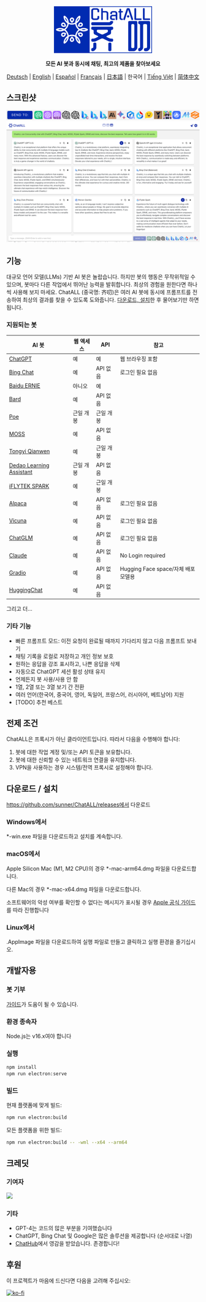 ﻿<div align="center">
  <img src="src/assets/logo-cover.png" width=256></img>
  <p><strong>모든 AI 봇과 동시에 채팅, 최고의 제품을 찾아보세요</strong></p>

[Deutsch](README_DE-DE.md) | [English](README.md) | [Español](README_ES-ES.md) | [Français](README_FR-FR.md) | [日本語](README_JA-JP.md) | 한국어 | [Tiếng Việt](README_VI-VN.md) | [简体中文](README_ZH-CN.md)

</div>

## 스크린샷

![Screenshot](screenshots/screenshot-2.png?raw=true)
![Screenshot](screenshots/screenshot-1.png?raw=true)

## 기능

대규모 언어 모델(LLMs) 기반 AI 봇은 놀랍습니다. 하지만 봇의 행동은 무작위적일 수 있으며, 봇마다 다른 작업에서 뛰어난 능력을 발휘합니다. 최상의 경험을 원한다면 하나씩 사용해 보지 마세요. ChatALL (중국명: 齐叨)은 여러 AI 봇에 동시에 프롬프트를 전송하여 최상의 결과를 찾을 수 있도록 도와줍니다. [다운로드, 설치](https://github.com/sunner/ChatALL/releases)한 후 물어보기만 하면 됩니다.

### 지원되는 봇

| AI 봇                                                        | 웹 액세스 | API       | 참고                                |
| ------------------------------------------------------------ | --------- | --------- | ----------------------------------- |
| [ChatGPT](https://chat.openai.com)                           | 예        | 예        | 웹 브라우징 포함                    |
| [Bing Chat](https://www.bing.com/new)                        | 예        | API 없음  | 로그인 필요 없음                    |
| [Baidu ERNIE](https://yiyan.baidu.com/)                      | 아니오    | 예        |                                     |
| [Bard](https://bard.google.com/)                             | 예        | API 없음  |                                     |
| [Poe](https://poe.com/)                                      | 근일 개봉 | 근일 개봉 |                                     |
| [MOSS](https://moss.fastnlp.top/)                            | 예        | API 없음  |                                     |
| [Tongyi Qianwen](http://tongyi.aliyun.com/)                  | 예        | 근일 개봉 |                                     |
| [Dedao Learning Assistant](https://ai.dedao.cn/)             | 근일 개봉 | API 없음  |                                     |
| [iFLYTEK SPARK](http://xinghuo.xfyun.cn/)                    | 예        | 근일 개봉 |                                     |
| [Alpaca](https://crfm.stanford.edu/2023/03/13/alpaca.html)   | 예        | API 없음  | 로그인 필요 없음                    |
| [Vicuna](https://lmsys.org/blog/2023-03-30-vicuna/)          | 예        | API 없음  | 로그인 필요 없음                    |
| [ChatGLM](https://chatglm.cn/blog)                           | 예        | API 없음  | 로그인 필요 없음                    |
| [Claude](https://www.anthropic.com/index/introducing-claude) | 예        | API 없음  | No Login required                   |
| [Gradio](https://gradio.app/)                                | 예        | API 없음  | Hugging Face space/자체 배포 모델용 |
| [HuggingChat](https://huggingface.co/chat/)                  | 예        | API 없음  |                                     |

그리고 더...

### 기타 기능

- 빠른 프롬프트 모드: 이전 요청이 완료될 때까지 기다리지 않고 다음 프롬프트 보내기
- 채팅 기록을 로컬로 저장하고 개인 정보 보호
- 원하는 응답을 강조 표시하고, 나쁜 응답을 삭제
- 자동으로 ChatGPT 세션 활성 상태 유지
- 언제든지 봇 사용/사용 안 함
- 1열, 2열 또는 3열 보기 간 전환
- 여러 언어(한국어, 중국어, 영어, 독일어, 프랑스어, 러시아어, 베트남어) 지원
- [TODO] 추천 베스트

## 전제 조건

ChatALL은 프록시가 아닌 클라이언트입니다. 따라서 다음을 수행해야 합니다:

1. 봇에 대한 작업 계정 및/또는 API 토큰을 보유합니다.
2. 봇에 대한 신뢰할 수 있는 네트워크 연결을 유지합니다.
3. VPN을 사용하는 경우 시스템/전역 프록시로 설정해야 합니다.

## 다운로드 / 설치

https://github.com/sunner/ChatALL/releases에서 다운로드

### Windows에서

\*-win.exe 파일을 다운로드하고 설치를 계속합니다.

### macOS에서

Apple Silicon Mac (M1, M2 CPU)의 경우 \*-mac-arm64.dmg 파일을 다운로드합니다.

다른 Mac의 경우 \*-mac-x64.dmg 파일을 다운로드합니다.

소프트웨어의 악성 여부를 확인할 수 없다는 메시지가 표시될 경우 [Apple 공식 가이드](https://support.apple.com/guide/mac-help/apple-cant-check-app-for-malicious-software-mchleab3a043/mac)를 따라 진행합니다

### Linux에서

.AppImage 파일을 다운로드하여 실행 파일로 만들고 클릭하고 실행 환경을 즐기십시오.

## 개발자용

### 봇 기부

[가이드](https://github.com/sunner/ChatALL/wiki/%E5%A6%82%E4%BD%95%E6%B7%BB%E5%8A%A0%E4%B8%80%E4%B8%AA%E6%96%B0%E7%9A%84-AI-%E5%AF%B9%E8%AF%9D%E6%9C%BA%E5%99%A8%E4%BA%BA)가 도움이 될 수 있습니다.

### 환경 종속자

Node.js는 v16.x여야 합니다

### 실행

```bash
npm install
npm run electron:serve
```

### 빌드

현재 플랫폼에 맞게 빌드:

```bash
npm run electron:build
```

모든 플랫폼을 위한 빌드:

```bash
npm run electron:build -- -wml --x64 --arm64
```

## 크레딧

### 기여자

<a href="https://github.com/sunner/ChatALL/graphs/contributors">
  <img src="https://contrib.rocks/image?repo=sunner/ChatALL" />
</a>

### 기타

- GPT-4는 코드의 많은 부분을 기여했습니다
- ChatGPT, Bing Chat 및 Google은 많은 솔루션을 제공합니다 (순서대로 나열)
- [ChatHub](https://github.com/chathub-dev/chathub)에서 영감을 받았습니다. 존경합니다!

## 후원

이 프로젝트가 마음에 드신다면 다음을 고려해 주십시오:

[![ko-fi](https://ko-fi.com/img/githubbutton_sm.svg)](https://ko-fi.com/F1F8KZJGJ)

